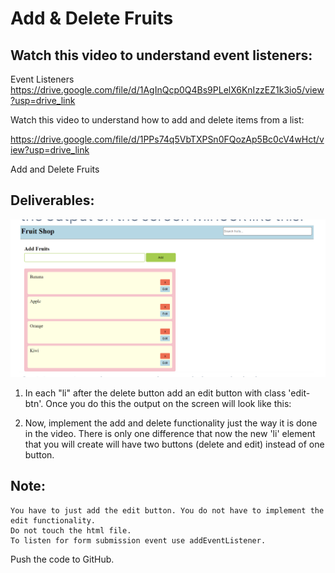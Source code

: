 # Add & Delete Fruits

## Watch this video to understand event listeners:

Event Listeners https://drive.google.com/file/d/1AgInQcp0Q4Bs9PLelX6KnIzzEZ1k3io5/view?usp=drive_link


Watch this video to understand how to add and delete items from a list:

https://drive.google.com/file/d/1PPs74q5VbTXPSn0FQozAp5Bc0cV4wHct/view?usp=drive_link

Add and Delete Fruits



## Deliverables:

![alt text](image.png)

1. In each "li" after the delete button add an edit button with class 'edit-btn'. Once you do this the output on the screen will look like this:



2. Now, implement the add and delete functionality just the way it is done in the video. There is only one difference that now the new 'li' element that you will create will have two buttons (delete and edit) instead of one button.



## Note:

    You have to just add the edit button. You do not have to implement the edit functionality.
    Do not touch the html file.
    To listen for form submission event use addEventListener.


Push the code to GitHub.
